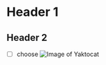 # Header 1
## Header 2
- [ ] choose
![Image of Yaktocat](https://octodex.github.com/images/yaktocat.png)
